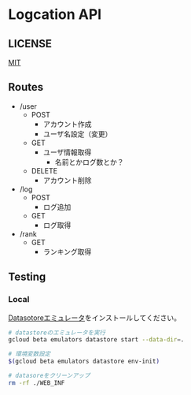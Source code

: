 # Logcation API

## LICENSE

[MIT](./LICENSE)

## Routes

- /user
  - POST
    - アカウント作成
    - ユーザ名設定（変更）
  - GET
    - ユーザ情報取得
      - 名前とかログ数とか？
  - DELETE
    - アカウント削除
- /log
  - POST
    - ログ追加
  - GET
    - ログ取得
- /rank
  - GET
    - ランキング取得

## Testing

### Local

[Datasotoreエミュレータ](https://cloud.google.com/datastore/docs/tools/datastore-emulator#linux-macos)をインストールしてください。

```bash
# datastoreのエミュレータを実行
gcloud beta emulators datastore start --data-dir=.

# 環境変数設定
$(gcloud beta emulators datastore env-init)

# datasoreをクリーンアップ
rm -rf ./WEB_INF
```
